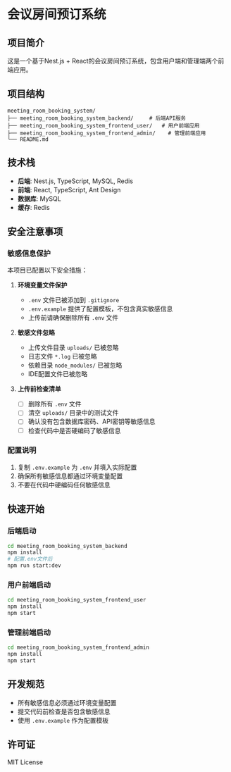 # 会议房间预订系统

## 项目简介
这是一个基于Nest.js + React的会议房间预订系统，包含用户端和管理端两个前端应用。

## 项目结构
```
meeting_room_booking_system/
├── meeting_room_booking_system_backend/     # 后端API服务
├── meeting_room_booking_system_frontend_user/   # 用户前端应用
├── meeting_room_booking_system_frontend_admin/    # 管理前端应用
└── README.md
```

## 技术栈
- **后端**: Nest.js, TypeScript, MySQL, Redis
- **前端**: React, TypeScript, Ant Design
- **数据库**: MySQL
- **缓存**: Redis

## 安全注意事项

### 敏感信息保护
本项目已配置以下安全措施：

1. **环境变量文件保护**
   - `.env` 文件已被添加到 `.gitignore`
   - `.env.example` 提供了配置模板，不包含真实敏感信息
   - 上传前请确保删除所有 `.env` 文件

2. **敏感文件忽略**
   - 上传文件目录 `uploads/` 已被忽略
   - 日志文件 `*.log` 已被忽略
   - 依赖目录 `node_modules/` 已被忽略
   - IDE配置文件已被忽略

3. **上传前检查清单**
   - [ ] 删除所有 `.env` 文件
   - [ ] 清空 `uploads/` 目录中的测试文件
   - [ ] 确认没有包含数据库密码、API密钥等敏感信息
   - [ ] 检查代码中是否硬编码了敏感信息

### 配置说明
1. 复制 `.env.example` 为 `.env` 并填入实际配置
2. 确保所有敏感信息都通过环境变量配置
3. 不要在代码中硬编码任何敏感信息

## 快速开始

### 后端启动
```bash
cd meeting_room_booking_system_backend
npm install
# 配置.env文件后
npm run start:dev
```

### 用户前端启动
```bash
cd meeting_room_booking_system_frontend_user
npm install
npm start
```

### 管理前端启动
```bash
cd meeting_room_booking_system_frontend_admin
npm install
npm start
```

## 开发规范
- 所有敏感信息必须通过环境变量配置
- 提交代码前检查是否包含敏感信息
- 使用 `.env.example` 作为配置模板

## 许可证
MIT License